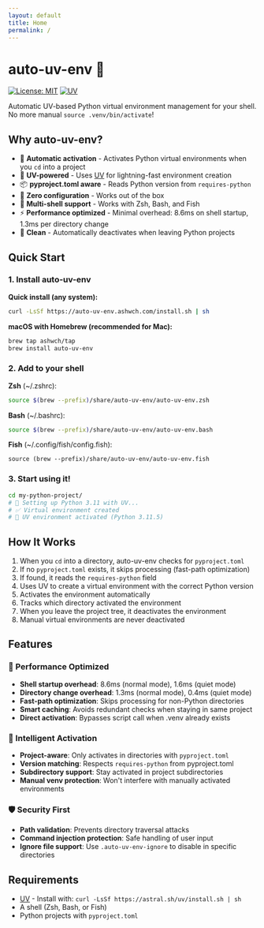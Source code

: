 ```yaml
---
layout: default
title: Home
permalink: /
---
```


# auto-uv-env 🐍

[![License: MIT](https://img.shields.io/badge/License-MIT-yellow.svg)](https://opensource.org/licenses/MIT)
[![UV](https://img.shields.io/badge/UV-Required-blue.svg)](https://github.com/astral-sh/uv)

Automatic UV-based Python virtual environment management for your shell. No more manual `source .venv/bin/activate`!

## Why auto-uv-env?

- 🚀 **Automatic activation** - Activates Python virtual environments when you `cd` into a project
- 🐍 **UV-powered** - Uses [UV](https://github.com/astral-sh/uv) for lightning-fast environment creation
- 📦 **pyproject.toml aware** - Reads Python version from `requires-python`
- 🎯 **Zero configuration** - Works out of the box
- 🐚 **Multi-shell support** - Works with Zsh, Bash, and Fish
- ⚡ **Performance optimized** - Minimal overhead: 8.6ms on shell startup, 1.3ms per directory change
- 🧹 **Clean** - Automatically deactivates when leaving Python projects

## Quick Start

### 1. Install auto-uv-env

**Quick install (any system):**
```bash
curl -LsSf https://auto-uv-env.ashwch.com/install.sh | sh
```

**macOS with Homebrew (recommended for Mac):**
```bash
brew tap ashwch/tap
brew install auto-uv-env
```

### 2. Add to your shell

**Zsh** (~/.zshrc):
```zsh
source $(brew --prefix)/share/auto-uv-env/auto-uv-env.zsh
```

**Bash** (~/.bashrc):
```bash
source $(brew --prefix)/share/auto-uv-env/auto-uv-env.bash
```

**Fish** (~/.config/fish/config.fish):
```fish
source (brew --prefix)/share/auto-uv-env/auto-uv-env.fish
```

### 3. Start using it!

```bash
cd my-python-project/
# 🐍 Setting up Python 3.11 with UV...
# ✅ Virtual environment created
# 🚀 UV environment activated (Python 3.11.5)
```

## How It Works

1. When you `cd` into a directory, auto-uv-env checks for `pyproject.toml`
2. If no `pyproject.toml` exists, it skips processing (fast-path optimization)
3. If found, it reads the `requires-python` field
4. Uses UV to create a virtual environment with the correct Python version
5. Activates the environment automatically
6. Tracks which directory activated the environment
7. When you leave the project tree, it deactivates the environment
8. Manual virtual environments are never deactivated

## Features

### 🚀 Performance Optimized
- **Shell startup overhead**: 8.6ms (normal mode), 1.6ms (quiet mode)
- **Directory change overhead**: 1.3ms (normal mode), 0.4ms (quiet mode)
- **Fast-path optimization**: Skips processing for non-Python directories
- **Smart caching**: Avoids redundant checks when staying in same project
- **Direct activation**: Bypasses script call when .venv already exists

### 🎯 Intelligent Activation
- **Project-aware**: Only activates in directories with `pyproject.toml`
- **Version matching**: Respects `requires-python` from pyproject.toml
- **Subdirectory support**: Stay activated in project subdirectories
- **Manual venv protection**: Won't interfere with manually activated environments

### 🛡️ Security First
- **Path validation**: Prevents directory traversal attacks
- **Command injection protection**: Safe handling of user input
- **Ignore file support**: Use `.auto-uv-env-ignore` to disable in specific directories

## Requirements

- [UV](https://github.com/astral-sh/uv) - Install with: `curl -LsSf https://astral.sh/uv/install.sh | sh`
- A shell (Zsh, Bash, or Fish)
- Python projects with `pyproject.toml`

